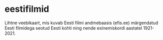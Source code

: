 # eestifilmid

Lihtne veebikaart, mis kuvab Eesti filmi andmebaasis (efis.ee) märgendatud Eesti filmidega seotud Eesti kohti ning nende esinemiskordi aastatel 1921-2021.
